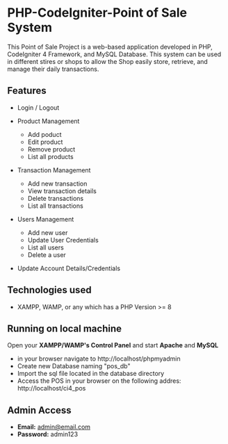 # PHP-CodeIgniter-Point of Sale System

This Point of Sale Project is a web-based application  developed in PHP, CodeIgniter 4 Framework, and MySQL Database. This system can be used in different stires or shops to allow the Shop easily store, retrieve, and manage their daily transactions.

## Features

* Login / Logout
* Product Management

	* Add poduct
	* Edit product
	* Remove product
	* List all products

* Transaction Management

	* Add new transaction
	* View transaction details
	* Delete transactions
	* List all transactions

* Users Management

	* Add new user
	* Update User Credentials
	* List all users
	* Delete a user

* Update Account Details/Credentials

## Technologies used
- XAMPP, WAMP, or any which has a PHP Version >= 8


## Running on local machine

Open your **XAMPP/WAMP's Control Panel** and start **Apache** and **MySQL**

* in your browser navigate to http://localhost/phpmyadmin
* Create new Database naming "pos_db"
* Import the sql file located in the database directory
* Access the POS in your browser on the following addres: http://localhost/ci4_pos

## Admin Access

- **Email:** admin@email.com
- **Password:** admin123
